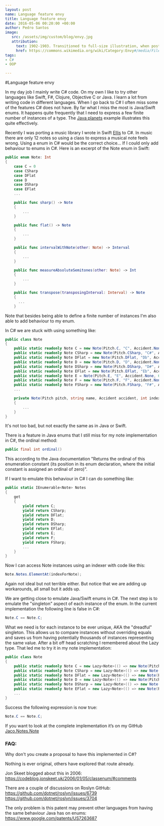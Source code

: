 ```yaml
---
layout: post
name: Language feature envy
title: Language feature envy
date: 2016-05-06 00:20:00 +00:00
author: Pedro Santos
image:
   src: /assets/img/custom/blog/envy.jpg
   attribution:
     text: 1902-1903. Transitioned to full-size illustration, when postal regulations permitted address and message together on reverse.
     href: https://commons.wikimedia.org/wiki/Category:Envy#/media/File:Envy_(NYPL_b12647398-63062).tiff
tags:
- C#
- OOP

---
```


#Language feature envy

In my day job I mainly write C# code. On my own I like to try other languages like Swift, F#, Clojure, Objective C or Java. I learn a lot from writing code in different languages. When I go back to C# I often miss some of the features C# does not have. By far what I miss the most is Java/Swift enums. It happens quite frequently that I need to express a few finite number of instances of a type. The [Java planets](http://snipplr.com/view/42422/the-planet-enum-example/) example illustrates this quite effectively.

Recently I was porting a music library I wrote in Swift [Ellis](https://github.com/pedromsantos/Ellis) to C#. In music there are only 12 notes so using a class to express a musical note feels wrong. Using a enum in C# would be the correct choice... If I could only add behaviour to enums in C#. Here is an excerpt of the Note enum in Swift:

```swift
public enum Note: Int
{
    case C = 0
    case CSharp
    case DFlat
    case D
    case DSharp
    case EFlat
    ...

    public func sharp() -> Note
    {
        ...
    }

    public func flat() -> Note
    {
        ...
    }

    public func intervalWithNote(other: Note) -> Interval
    {
        ...
    }

    public func measureAbsoluteSemitones(other: Note) -> Int
    {
        ...
    }

    public func transpose(transposingInterval: Interval) -> Note
    {
      ...
    }
```

Note that besides being able to define a finite number of instances I'm also able to add behaviour to my enum.

In C# we are stuck with using something like:

```csharp
public class Note
{
    public static readonly Note C = new Note(Pitch.C, "C", Accident.None, MinNoteIndex);
    public static readonly Note CSharp = new Note(Pitch.CSharp, "C#", Accident.Sharp, 1);
    public static readonly Note DFlat = new Note(Pitch.DFlat, "Db", Accident.Flat, 2);
    public static readonly Note D = new Note(Pitch.D, "D", Accident.None, 3);
    public static readonly Note DSharp = new Note(Pitch.DSharp, "D#", Accident.Sharp, 4);
    public static readonly Note EFlat = new Note(Pitch.EFlat, "Eb", Accident.Flat, 5);
    public static readonly Note E = Note(Pitch.E, "E", Accident.None, 6);
    public static readonly Note F = new Note(Pitch.F, "F", Accident.None, 7);
    public static readonly Note FSharp = new Note(Pitch.FSharp, "F#", Accident.Sharp, 8);
    ...

    private Note(Pitch pitch, string name, Accident accident, int index)
    {
        ...
    }
}
```

It's not too bad, but not exactly the same as in Java or Swift.

There is a feature in Java enums that I still miss for my note implementation in C#, the ordinal method:
```java
public final int ordinal()
```
This according to the Java documentation "Returns the ordinal of this enumeration constant (its position in its enum declaration, where the initial constant is assigned an ordinal of zero)".

If I want to emulate this behaviour in C# I can do something like:
```csharp
public static IEnumerable<Note> Notes
{
    get
    {
        yield return C;
        yield return CSharp;
        yield return DFlat;
        yield return D;
        yield return DSharp;
        yield return EFlat;
        yield return E;
        yield return F;
        yield return FSharp;
        ...
    }
}
```
Now I can access Note instances using an indexer with code like this:
```csharp
Note.Notes.ElementAt(indexForNote);
```
Again not ideal but not terrible either. But notice that we are adding up workarounds, all small but it adds up.

We are getting close to emulate Java/Swift enums in C#. The next step is to emulate the "singleton" aspect of each instance of the enum. In the current implementation the following line is false in C#:

```csharp
Note.C == Note.C;
```

What we need is for each instance to be ever unique, AKA the "dreadful" singleton. This allows us to compare instances without overriding equals and saves us from having potentially thousands of instances representing the same value. After a bit off head scratching I remembered about the Lazy<t> type. That led me to try it in my note implementation:


```csharp
public class Note
{
	public static readonly Note C = new Lazy<Note>(() => new Note(Pitch.C, "C", Accident.None, 0)).Value;
	public static readonly Note CSharp = new Lazy<Note>(() => new Note(Pitch.CSharp, "C#", Accident.Sharp, 1)).Value;
	public static readonly Note DFlat = new Lazy<Note>(() => new Note(Pitch.DFlat, "Db", Accident.Flat, 2)).Value;
	public static readonly Note D = new Lazy<Note>(() => new Note(Pitch.D, "D", Accident.None, 3)).Value;
	public static readonly Note DSharp = new Lazy<Note>(() => new Note(Pitch.DSharp, "D#", Accident.Sharp, 4)).Value;
	public static readonly Note EFlat = new Lazy<Note>(() => new Note(Pitch.EFlat, "Eb", Accident.Flat, 5)).Value;
	...
}
```

Success the following expression is now true:

```csharp
Note.C == Note.C;
```

If you want to look at the complete implementation it’s on my GitHub [Jaco.Notes.Note](https://github.com/pedromsantos/Jaco/blob/master/Jaco/Notes/Note.cs)

### FAQ:
Why don't you create a proposal to have this implemented in C#?

Nothing is ever original, others have explored that route already.

Jon Skeet blogged about this in 2006:
https://codeblog.jonskeet.uk/2006/01/05/classenum/#comments

There are a couple of discussions on Roslyn GitHub:
https://github.com/dotnet/roslyn/issues/6739
https://github.com/dotnet/roslyn/issues/3704

The only problem is this patent may prevent other languages from having the same behaviour Java has on enums:
https://www.google.com/patents/US7263687
